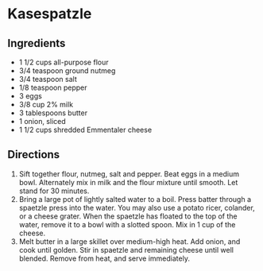 Kasespatzle
===========

Ingredients
-----------

- 1 1/2 cups all-purpose flour
- 3/4 teaspoon ground nutmeg
- 3/4 teaspoon salt
- 1/8 teaspoon pepper
- 3 eggs
- 3/8 cup 2% milk
- 3 tablespoons butter
- 1 onion, sliced
- 1 1/2 cups shredded Emmentaler cheese

Directions
----------

1. Sift together flour, nutmeg, salt and pepper. Beat eggs in a medium bowl. Alternately mix in milk and the flour mixture until smooth. Let stand for 30 minutes.
2. Bring a large pot of lightly salted water to a boil. Press batter through a spaetzle press into the water. You may also use a potato ricer, colander, or a cheese grater. When the spaetzle has floated to the top of the water, remove it to a bowl with a slotted spoon. Mix in 1 cup of the cheese.
3. Melt butter in a large skillet over medium-high heat. Add onion, and cook until golden. Stir in spaetzle and remaining cheese until well blended. Remove from heat, and serve immediately.
